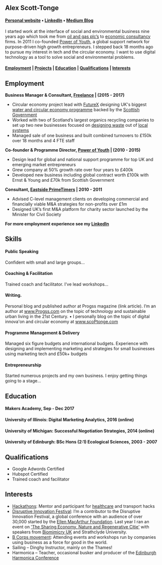 ## Alex Scott-Tonge
#### [Personal website](http://scotttonge.com) • [LinkedIn](https://www.linkedin.com/in/alexscotttonge/) • [Medium Blog](https://medium.com/@alexscotttonge)

I started work at the interface of social and environmental business nine years ago which took me from [oil and gas plc’s](https://www.cairnenergy.com/) to [economic consultancy](https://www.trucost.com/) firms. In 2011 I co-founded [Power of Youth](http://power-of-youth.com/), a global support network for purpose-driven high growth entrepreneurs. I stepped back 18 months ago to pursue my interest in tech and the circular economy. I want to use digital technology as a   tool to solve social and environmental problems.

#### [Employment](#employment) | [Projects](#proejcts) | [Education](#education) | [Qualifications](#qualifications) | [Interests](#interests)

## Employment
**Business Manager & Consultant, [Freelance](www.scotttonge.com) | (2015 - 2017)**
- Circular economy project lead with [FutureX](http://www.futurexinnovation.com/) designing UK's biggest [water and circular economy programme](http://hydro-nations.com/cel/) backed by the [Scottish Government](https://www.sdi.co.uk/)
- Worked with two of Scotland’s largest organics recycling companies to set up two new businesses focused on
[designing waste](http://ecocollect.co.uk/) out of [local systems](http://growingforth.co.uk/about.html)
- Managed sale of one business and built combined turnovers to £150k over 18 months and 4 FTE staff
  
**Co-founder & Programme Director, [Power of Youth](http://power-of-youth.com/) | (2010 - 2015)**
- Design lead for global and national support programme for top UK and emerging market entrepreneurs
- Grew company at 50% growth rate over four years to £400k
- Developed new business including global contract worth £100k with Ernst & Young and £70k from Scottish Government

**Consultant, [Eastside PrimeTimers](https://ep-uk.org/) | 2010 - 2011**
- Advised C-level management clients on developing commercial and financially viable M&A strategies for non-profits over £1m
- Designed UK’s first M&A platform for charity sector
launched by the Minister for Civil Society

**For more employment experience see my [LinkedIn](https://www.linkedin.com/in/alexscotttonge/)**

## Skills

#### Public Speaking 
Confident with small and large groups...

#### Coaching & Facilitation
Trained coach and facilitator. I've lead workshops...

#### Writing.
Personal blog and published author at Progss magazine (link article). I’m an author at www.Progss.com on the topic of technology and sustainable urban living in the 21st Century.
• I personally blog on the topic of digital innova'on and circular economy at www.scoPtonge.com

#### Programme Management & Delivery
Managed six figure budgets and international budgets. Experience with designing and implementing marketing and strategies for 
small businesses using marketing tech and £50k+ budgets

#### Entrepreneurship
Started numerous projects and my own business. I enjoy getting things going to a stage...


## Education

#### Makers Academy, Sep - Dec 2017
#### University of Illinois: Digital Marketing Analytics, 2016 (online)
#### University of Michigan: Successful Negotiation Strategies, 2014 (online)
#### University of Edinburgh: BSc Hons (2:1) Ecological Sciences, 2003 - 2007 



## Qualifications
- Google Adwords Certified
- Hubspot Certified
- Trained coach and facilitator

## Interests
- [Hackathons](https://productforge.io/): Mentor and participant for [healthcare](https://scotttonge.com/2017/01/27/future-health-hack/) and transport hacks
- [Disruptive Innovation Festival](https://www.thinkdif.co/):  I’m a contributor to the Disruptive Innovation Festival, a global conference with an audience of over 30,000 started by the [Ellen MacArthur Foundation](https://www.ellenmacarthurfoundation.org/). Last year I ran an event on ['The Sharing Economy, Nature and Regenerative Citie'](https://scotttonge.com/2016/10/28/what-does-the-sharing-economy-have-to-learn-from-nature/) with speakers from [Biomimicry UK](http://www.bio-uk.org/) and Strathclyde University.
- [B Corps movement](http://bcorporation.uk/): Attending events and workshops run by companies using business as a force for good in the world.
- Sailing – Dinghy Instructor, mainly on the Thames!
- Harmonica – Teacher, occasional busker and producer of the [Edinburgh Harmonica Conference](http://www.edinburghharmonica.com/)
